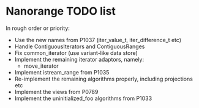 
# Nanorange TODO list #

In rough order or priority:

* Use the new names from P1037 (iter_value_t, iter_difference_t etc)
* Handle ContiguousIterators and ContiguousRanges
* Fix common_iterator (use variant-like data store)
* Implement the remaining iterator adaptors, namely:
  * move_iterator
* Implement istream_range from P1035
* Re-implement the remaining algorithms properly, including projections etc
* Implement the views from P0789
* Implement the uninitialized_foo algorithms from P1033
